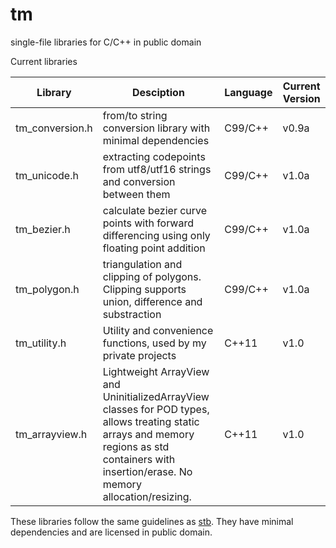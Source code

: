 # tm
single-file libraries for C/C++ in public domain

Current libraries

Library | Desciption | Language | Current Version
--- | --- | --- | ---
tm_conversion.h | from/to string conversion library with minimal dependencies | C99/C++ | v0.9a
tm_unicode.h | extracting codepoints from utf8/utf16 strings and conversion between them | C99/C++ | v1.0a
tm_bezier.h | calculate bezier curve points with forward differencing using only floating point addition | C99/C++ | v1.0a
tm_polygon.h | triangulation and clipping of polygons. Clipping supports union, difference and substraction | C99/C++ | v1.0a
tm_utility.h | Utility and convenience functions, used by my private projects | C++11 | v1.0
tm_arrayview.h | Lightweight ArrayView and UninitializedArrayView classes for POD types, allows treating static arrays and memory regions as std containers with insertion/erase. No memory allocation/resizing. | C++11 | v1.0

These libraries follow the same guidelines as [stb](https://github.com/nothings/stb).
They have minimal dependencies and are licensed in public domain.
